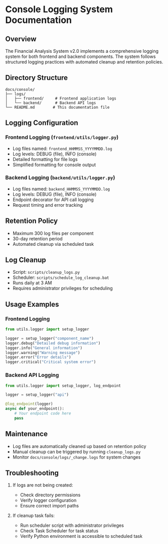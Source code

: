 # Console Logging System Documentation

## Overview
The Financial Analysis System v2.0 implements a comprehensive logging system for both frontend and backend components. The system follows structured logging practices with automated cleanup and retention policies.

## Directory Structure
```
docs/console/
├── logs/
│   ├── frontend/     # Frontend application logs
│   └── backend/      # Backend API logs
└── README.md        # This documentation file
```

## Logging Configuration

### Frontend Logging (`frontend/utils/logger.py`)
- Log files named: `frontend_HHMMSS_YYYYMMDD.log`
- Log levels: DEBUG (file), INFO (console)
- Detailed formatting for file logs
- Simplified formatting for console output

### Backend Logging (`backend/utils/logger.py`)
- Log files named: `backend_HHMMSS_YYYYMMDD.log`
- Log levels: DEBUG (file), INFO (console)
- Endpoint decorator for API call logging
- Request timing and error tracking

## Retention Policy
- Maximum 300 log files per component
- 30-day retention period
- Automated cleanup via scheduled task

## Log Cleanup
- Script: `scripts/cleanup_logs.py`
- Scheduler: `scripts/schedule_log_cleanup.bat`
- Runs daily at 3 AM
- Requires administrator privileges for scheduling

## Usage Examples

### Frontend Logging
```python
from utils.logger import setup_logger

logger = setup_logger("component_name")
logger.debug("Detailed debug information")
logger.info("General information")
logger.warning("Warning message")
logger.error("Error details")
logger.critical("Critical system error")
```

### Backend API Logging
```python
from utils.logger import setup_logger, log_endpoint

logger = setup_logger("api")

@log_endpoint(logger)
async def your_endpoint():
    # Your endpoint code here
    pass
```

## Maintenance
- Log files are automatically cleaned up based on retention policy
- Manual cleanup can be triggered by running `cleanup_logs.py`
- Monitor `docs/console/logs/_change.logs` for system changes

## Troubleshooting
1. If logs are not being created:
   - Check directory permissions
   - Verify logger configuration
   - Ensure correct import paths

2. If cleanup task fails:
   - Run scheduler script with administrator privileges
   - Check Task Scheduler for task status
   - Verify Python environment is accessible to scheduled task 